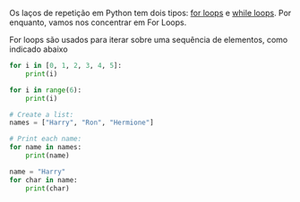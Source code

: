 ---
---

Os laços de repetição em Python tem dois tipos:  [for loops](https://www.w3schools.com/python/python_for_loops.asp) e [while loops](https://www.w3schools.com/python/python_while_loops.asp). Por enquanto, vamos nos concentrar em For Loops.

For loops são usados para iterar sobre uma sequência de elementos, como indicado abaixo

```python
for i in [0, 1, 2, 3, 4, 5]:
    print(i)

for i in range(6):
    print(i)

# Create a list:
names = ["Harry", "Ron", "Hermione"]

# Print each name:
for name in names:
    print(name)

name = "Harry"
for char in name:
    print(char)

```